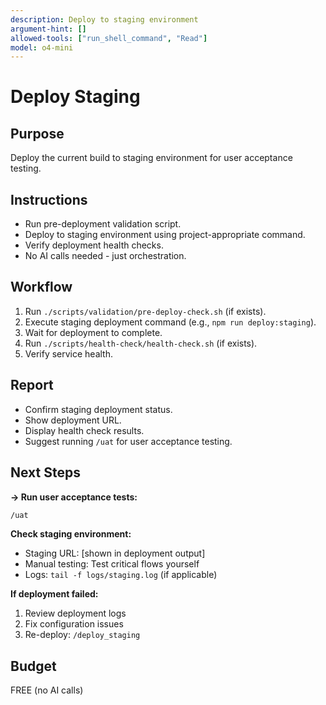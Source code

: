 ```yaml
---
description: Deploy to staging environment
argument-hint: []
allowed-tools: ["run_shell_command", "Read"]
model: o4-mini
---
```


# Deploy Staging

## Purpose
Deploy the current build to staging environment for user acceptance testing.

## Instructions
- Run pre-deployment validation script.
- Deploy to staging environment using project-appropriate command.
- Verify deployment health checks.
- No AI calls needed - just orchestration.

## Workflow
1. Run `./scripts/validation/pre-deploy-check.sh` (if exists).
2. Execute staging deployment command (e.g., `npm run deploy:staging`).
3. Wait for deployment to complete.
4. Run `./scripts/health-check/health-check.sh` (if exists).
5. Verify service health.

## Report
- Confirm staging deployment status.
- Show deployment URL.
- Display health check results.
- Suggest running `/uat` for user acceptance testing.

## Next Steps

**→ Run user acceptance tests:**
```bash
/uat
```

**Check staging environment:**
- Staging URL: [shown in deployment output]
- Manual testing: Test critical flows yourself
- Logs: `tail -f logs/staging.log` (if applicable)

**If deployment failed:**
1. Review deployment logs
2. Fix configuration issues
3. Re-deploy: `/deploy_staging`

## Budget
FREE (no AI calls)
